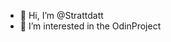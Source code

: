 - 👋 Hi, I’m @Strattdatt
- 👀 I’m interested in the OdinProject

<!---
Strattdatt/Strattdatt is a ✨ special ✨ repository because its `README.md` (this file) appears on your GitHub profile.
You can click the Preview link to take a look at your changes.
--->
